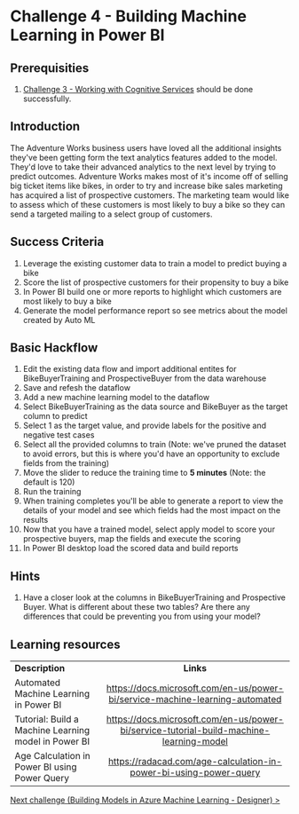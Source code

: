 # Challenge 4 - Building Machine Learning in Power BI

## Prerequisities

1. [Challenge 3 - Working with Cognitive Services](./03-CognitiveServices.md) should be done successfully.

## Introduction
The Adventure Works business users have loved all the additional insights they've been getting form the text analytics features added to the model.  They'd love to take their advanced analytics to the next level by trying to predict outcomes.  Adventure Works makes most of it's income off of selling big ticket items like bikes, in order to try and increase bike sales marketing has acquired a list of prospective customers.   The marketing team would like to assess which of these customers is most likely to buy a bike so they can send a targeted mailing to a select group of customers.

## Success Criteria
1.  Leverage the existing customer data to train a model to predict buying a bike
1.  Score the list of prospective customers for their propensity to buy a bike
1.  In Power BI build one or more reports to highlight which customers are most likely to buy a bike
1.  Generate the model performance report so see metrics about the model created by Auto ML


## Basic Hackflow
1. Edit the existing data flow and import additional entites for BikeBuyerTraining and ProspectiveBuyer from the data warehouse
1. Save and refesh the dataflow
1. Add a new machine learning model to the dataflow
1. Select BikeBuyerTraining as the data source and BikeBuyer as the target column to predict
1. Select 1 as the target value, and provide labels for the positive and negative test cases
1. Select all the provided columns to train (Note: we've pruned the dataset to avoid errors, but this is where you'd have an opportunity to exclude fields from the training)
1. Move the slider to reduce the training time to **5 minutes** (Note: the default is 120)
1. Run the training
1. When training completes you'll be able to generate a report to view the details of your model and see which fields had the most impact on the results
1. Now that you have a trained model, select apply model to score your prospective buyers, map the fields and execute the scoring
1. In Power BI desktop load the scored data and build reports

## Hints

1.  Have a closer look at the columns in BikeBuyerTraining and Prospective Buyer.  What is different about these two tables?  Are there any differences that could be preventing you from using your model?

## Learning resources

|                                            |                                                                                                                                                       |
| ------------------------------------------ | :---------------------------------------------------------------------------------------------------------------------------------------------------: |
| **Description**                            |                                                                       **Links**                                                                       |
| Automated Machine Learning in Power BI | <https://docs.microsoft.com/en-us/power-bi/service-machine-learning-automated> |
| Tutorial: Build a Machine Learning model in Power BI | <https://docs.microsoft.com/en-us/power-bi/service-tutorial-build-machine-learning-model> |
| Age Calculation in Power BI using Power Query | <https://radacad.com/age-calculation-in-power-bi-using-power-query> | 


[Next challenge (Building Models in Azure Machine Learning - Designer) >](./05-AMLDesigner.md)
